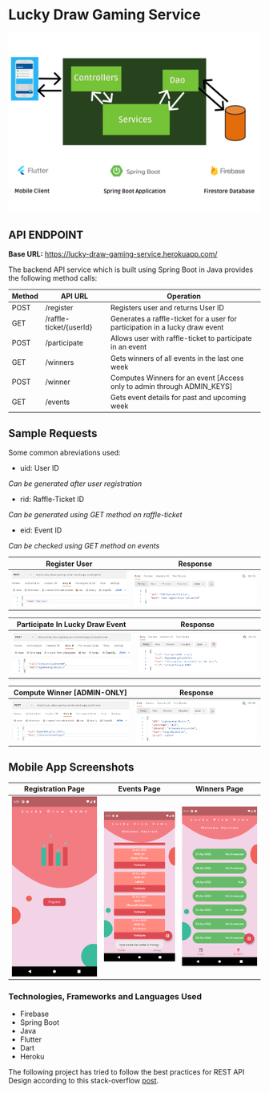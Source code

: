 # Lucky Draw Gaming Service

![](images/flow_diagram.png)

## API ENDPOINT
**Base URL:** https://lucky-draw-gaming-service.herokuapp.com/

The backend API service which is built using Spring Boot in Java provides the following method calls:

| Method  | API URL | Operation |
| ------------- | ------------- | ------------ |
| POST   | /register | Registers user and returns User ID | 
| GET    | /raffle-ticket/{userId}     | Generates a raffle-ticket for a user for participation in a lucky draw event |
| POST | /participate | Allows user with raffle-ticket to participate in an event |
| GET | /winners | Gets winners of all events in the last one week |
| POST | /winner | Computes Winners for an event [Access only to admin through ADMIN_KEYS] |
| GET | /events | Gets event details for past and upcoming week |

## Sample Requests
Some common abreviations used:


- uid: User ID

*Can be generated after user registration*

- rid: Raffle-Ticket ID

*Can be generated using GET method on raffle-ticket*

- eid: Event ID 

*Can be checked using GET method on events*


Register User             |  Response
:-------------------------:|:-------------------------:
![](images/ss1.png)  |  ![](images/ss2.png)

Participate In Lucky Draw Event            |  Response
:-------------------------:|:-------------------------:
![](images/ss3.png)  |  ![](images/ss4.png)

Compute Winner [ADMIN-ONLY]           |  Response
:-------------------------:|:-------------------------:
![](images/ss5.png)  |  ![](images/ss6.png)

## Mobile App Screenshots

Registration Page            |  Events Page | Winners Page
:-------------------------:|:-------------------------:|:-----------------:|
![](images/ss7.png)  |  ![](images/ss8.png) |  ![](images/ss9.png)

### Technologies, Frameworks and Languages Used
- Firebase
- Spring Boot
- Java
- Flutter
- Dart
- Heroku

The following project has tried to follow the best practices for REST API Design according to this stack-overflow [post](https://stackoverflow.blog/2020/03/02/best-practices-for-rest-api-design/).





